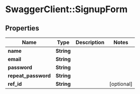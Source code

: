 # SwaggerClient::SignupForm

## Properties
Name | Type | Description | Notes
------------ | ------------- | ------------- | -------------
**name** | **String** |  | 
**email** | **String** |  | 
**password** | **String** |  | 
**repeat_password** | **String** |  | 
**ref_id** | **String** |  | [optional] 


